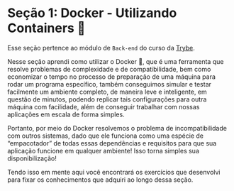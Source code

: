 # Seção 1: Docker - Utilizando Containers 🐋

Esse seção pertence ao módulo de `Back-end` do curso da [Trybe](https://www.betrybe.com/).

Nesse seção aprendi como utilizar o Docker 🐋, que é uma ferramenta que resolve problemas de complexidade e de compatibilidade, bem como economizar o tempo no processo de preparação de uma máquina para rodar um programa específico, também conseguimos simular e testar facilmente um ambiente completo, de maneira leve e inteligente, em questão de minutos, podendo replicar tais configurações para outra máquina com facilidade, além de conseguir trabalhar com nossas aplicações em escala de forma simples.

Portanto, por meio do Docker resolvemos o problema de incompatibilidade com outros sistemas, dado que ele funciona como uma espécie de “empacotador” de todas essas dependências e requisitos para que sua aplicação funcione em qualquer ambiente! Isso torna simples sua disponibilização!

Tendo isso em mente aqui você encontrará os exercícios que desenvolvi para fixar os conhecimentos que adquiri ao longo dessa seção.
 <!-- Além disso também desenvolvi o projeto ao final de bloco para avaliar tudo o que havia aprendido, você pode acessá-lo [aqui](linkProjetoDoBloco). -->